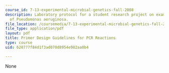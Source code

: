 ```yaml
---
course_id: 7-13-experimental-microbial-genetics-fall-2008
description: Laboratory protocol for a student research project on examining the biology
  of Pseudomonas aeruginosa.
file_location: /coursemedia/7-13-experimental-microbial-genetics-fall-2008/628777f84d1f3ad070d8954e982aa0b4_MIT7_13f08_lab08_Protocol_Designing.pdf
file_type: application/pdf
layout: pdf
title: Primer Design Guidelines for PCR Reactions
type: course
uid: 628777f84d1f3ad070d8954e982aa0b4

---
```

None